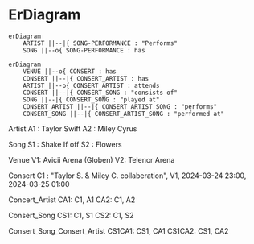 # ErDiagram

```mermaid
erDiagram
    ARTIST ||--|{ SONG-PERFORMANCE : "Performs"
    SONG ||--o{ SONG-PERFORMANCE : has
```

```mermaid
erDiagram
    VENUE ||--o{ CONSERT : has
    CONSERT ||--|{ CONSERT_ARTIST : has
    ARTIST ||--o{ CONSERT_ARTIST : attends
    CONSERT ||--|{ CONSERT_SONG : "consists of"
    SONG ||--|{ CONSERT_SONG : "played at"
    CONSERT_ARTIST ||--|{ CONSERT_ARTIST_SONG : "performs"
    CONSERT_SONG ||--|{ CONSERT_ARTIST_SONG : "performed at"
```

Artist
A1 : Taylor Swift
A2 : Miley Cyrus

Song
S1 : Shake If off
S2 : Flowers

Venue
V1: Avicii Arena (Globen)
V2: Telenor Arena

Consert
C1 : "Taylor S. & Miley C. collaberation", V1, 2024-03-24 23:00, 2024-03-25 01:00

Concert_Artist
CA1: C1, A1
CA2: C1, A2

Consert_Song
CS1: C1, S1
CS2: C1, S2

Consert_Song_Consert_Artist
CS1CA1: CS1, CA1
CS1CA2: CS1, CA2
